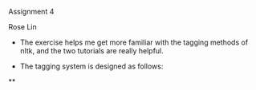 Assignment 4

Rose Lin

* The exercise helps me get more familiar with the tagging methods of nltk, and the two tutorials are really helpful.

* The tagging system is designed as follows:

** 